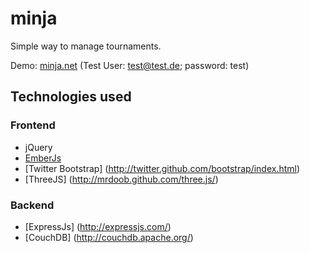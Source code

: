 minja
=====

Simple way to manage tournaments. 

Demo: [minja.net](http://www.minja.net)
 (Test User: test@test.de; password: test)


## Technologies used

### Frontend
-  jQuery
-  [EmberJs](http://emberjs.com/)
-  [Twitter Bootstrap] (http://twitter.github.com/bootstrap/index.html)
-  [ThreeJS] (http://mrdoob.github.com/three.js/)

### Backend
-  [ExpressJs] (http://expressjs.com/)
-  [CouchDB] (http://couchdb.apache.org/)
